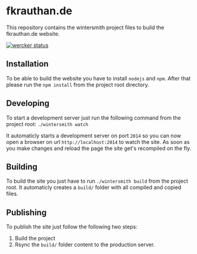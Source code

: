 fkrauthan.de
============

This repository contains the wintersmith project files to build the fkrauthan.de website.

[![wercker status](https://app.wercker.com/status/926ecc17dfd963950cac17e2a6164c84/s/master "wercker status")](https://app.wercker.com/project/byKey/926ecc17dfd963950cac17e2a6164c84)


Installation
------------

To be able to build the website you have to install `nodejs` and `npm`. After that please run the `npm install` from the project root directory.


Developing
----------

To start a development server just run the following command from the project root: `./wintersmith watch`

It automaticly starts a development server on port `2014` so you can now open a browser on url `http://localhost:2014` to watch the site. As soon as you make changes and reload the page the site get's recompiled on the fly.


Building
--------

To build the site you just have to run `./wintersmith build` from the project root. It automaticly creates a `build/` folder with all compiled and copied files.


Publishing
----------

To publish the site just follow the following two steps:

1. Build the project
1. Rsync the `build/` folder content to the production server.
